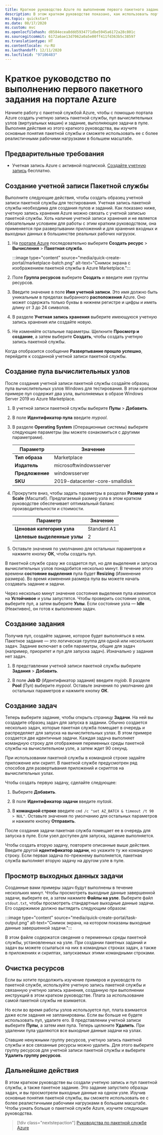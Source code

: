 ```yaml
---
title: Краткое руководство Azure по выполнению первого пакетного задания на портале Azure
description: В этом кратком руководстве показано, как использовать портал Azure для создания учетной записи пакетной службы, пула вычислительных узлов и задания, выполняющего основные задачи в пуле.
ms.topic: quickstart
ms.date: 08/17/2020
ms.custom: mvc
ms.openlocfilehash: d8584ecea8ddd5934771dbe5945a6172a28c801c
ms.sourcegitcommit: 6172a6ae13d7062a0a5e00ff411fd363b5c38597
ms.translationtype: HT
ms.contentlocale: ru-RU
ms.lasthandoff: 12/11/2020
ms.locfileid: "97106483"
---
```

# <a name="quickstart-run-your-first-batch-job-in-the-azure-portal"></a>Краткое руководство по выполнению первого пакетного задания на портале Azure

Начните работу с пакетной службой Azure, чтобы с помощью портала Azure создать учетную запись пакетной службы, пул вычислительных узлов (виртуальных машин) и задание, выполняющее задачи в пуле. Выполняя действия из этого краткого руководства, вы изучите основные понятия пакетной службы и сможете использовать ее с более реалистичными рабочими нагрузками в большем масштабе.

## <a name="prerequisites"></a>Предварительные требования

- Учетная запись Azure с активной подпиской. [Создайте учетную запись](https://azure.microsoft.com/free/?WT.mc_id=A261C142F) бесплатно.

## <a name="create-a-batch-account"></a>Создание учетной записи Пакетной службы

Выполните следующие действия, чтобы создать образец учетной записи пакетной службы для тестирования. Учетная запись пакетной службы необходима для создания пулов и заданий. Как показано ниже, учетную запись хранения Azure можно связать с учетной записью пакетной службы. Хоть наличие учетной записи хранения и не является обязательным условием для работы с этим кратким руководством, она применяется при развертывании приложений и для хранения входных и выходных данных в большинстве реальных рабочих нагрузок.

1. На [портале Azure](https://portal.azure.com) последовательно выберите **Создать ресурс** > **Вычисления** > **Пакетная служба**. 

   :::image type="content" source="media/quick-create-portal/marketplace-batch.png" alt-text="Снимок экрана с изображением пакетной службы в Azure Marketplace.":::

1. Поле **Группа ресурсов** выберите **Создать** и введите имя группы ресурсов.

1. Введите значение в поле **Имя учетной записи**. Это имя должно быть уникальным в пределах выбранного **расположения** Azure. Оно может содержать только буквы в нижнем регистре и цифры и иметь длину от 3 до 24 символов.

1. В разделе **Учетная запись хранения** выберите имеющуюся учетную запись хранения или создайте новую.

1. Не изменяйте остальные параметры. Щелкните **Просмотр и создание**, а затем выберите **Создать**, чтобы создать учетную запись пакетной службы.

Когда отобразится сообщение **Развертывание прошло успешно**, перейдите к созданной учетной записи пакетной службы.

## <a name="create-a-pool-of-compute-nodes"></a>Создание пула вычислительных узлов

После создания учетной записи пакетной службы создайте образец пула вычислительных узлов Windows для тестирования. В этом кратком примере пул содержит два узла, выполняемых в образе Windows Server 2019 из Azure Marketplace.

1. В учетной записи пакетной службы выберите **Пулы** > **Добавить**.

1. В поле **Идентификатор пула** введите *mypool*.

1. В разделе **Operating System** (Операционные системы) выберите следующие параметры (вы можете ознакомиться с другими параметрами).
  
   |Параметр  |Значение  |
   |---------|---------|
   |**Тип образа**|Marketplace|
   |**Издатель**     |microsoftwindowsserver|
   |**Предложение**     |windowsserver|
   |**SKU**     |2019-datacenter-core-smalldisk|

1. Прокрутите вниз, чтобы задать параметры в разделах **Размер узла** и **Scale** (Масштаб). Предлагаемый размер узла в этом кратком руководстве обеспечивает оптимальный баланс производительности и стоимости.
  
   |Параметр  |Значение  |
   |---------|---------|
   |**Ценовая категория узла**     |Standard A1|
   |**Целевые выделенные узлы**     |2|

1. Оставьте значения по умолчанию для остальных параметров и нажмите кнопку **ОК**, чтобы создать пул.

В пакетной службе сразу же создается пул, но для выделения и запуска вычислительных узлов понадобится несколько минут. В течение этого времени **состояние выделения** пула будет **Resizing** (Изменение размера). Во время изменения размера пула вы можете начать создавать задание и задачи.

Через несколько минут значение состояния выделения пула изменится на **Устойчивое** и узлы запустятся. Чтобы проверить состояние узлов, выберите пул, а затем выберите **Узлы**. Если состояние узла — **Idle** (Неактивен), он готов к выполнению задач.

## <a name="create-a-job"></a>Создание задания

Получив пул, создайте задание, которое будет выполняться в нем. Пакетное задание — это логическая группа для одной или нескольких задач. Задание включает в себя параметры, общие для задач (например, приоритет и пул для запуска задач). Изначально у задания нет задач.

1. В представлении учетной записи пакетной службы выберите **Задания** > **Добавить**.

1. В поле **Job ID** (Идентификатор задания) введите *myjob*. В разделе **Pool** (Пул) выберите *mypool*. Оставьте значения по умолчанию для остальных параметров и нажмите кнопку **ОК**.

## <a name="create-tasks"></a>Создание задач

Теперь выберите задание, чтобы открыть страницу **Задачи**. На ней вы создадите образец задач для запуска в задании. Обычно создается несколько задач, которые пакетная служба помещает в очередь и распределяет для запуска на вычислительных узлах. В этом примере создается две идентичные задачи. Каждая задача выполняет командную строку для отображения переменных среды пакетной службы на вычислительном узле, а затем ждет 90 секунд.

При использовании пакетной службы в командной строке задайте приложение или скрипт. В пакетной службе предусмотрен ряд способов для развертывания приложений и скриптов на вычислительных узлах.

Чтобы создать первую задачу, сделайте следующее:

1. Выберите **Добавить**.

1. В поле **Идентификатор задачи** введите *mytask*.

1. В **командной строке** введите `cmd /c "set AZ_BATCH & timeout /t 90 > NUL"`. Оставьте значения по умолчанию для остальных параметров и нажмите кнопку **Отправить**.

После создания задачи пакетная служба помещает ее в очередь для запуска в пуле. Если узел доступен для запуска, задание выполняется.

Чтобы создать вторую задачу, повторите описанные выше действия. Введите другой **идентификатор задачи**, но укажите ту же командную строку. Если первая задача по-прежнему выполняется, пакетная служба выполняет вторую задачу на другом узле в пуле.

## <a name="view-task-output"></a>Просмотр выходных данных задачи

Созданные вами примеры задач будут выполнены в течение нескольких минут. Чтобы просмотреть выходные данные завершенной задачи, выберите ее, а затем нажмите **Файлы на узле**. Выберите файл `stdout.txt`, чтобы просмотреть стандартные выходные данные задачи. Его содержимое должно выглядеть следующим образом:

:::image type="content" source="media/quick-create-portal/task-output.png" alt-text="Снимок экрана, на котором показаны выходные данные завершенной задачи.":::

В этом файле содержатся сведения о переменных среды пакетной службы, установленных на узле. При создании пакетных заданий и задач вы можете ссылаться на них в командных строках задач, а также в приложениях и скриптах, запускаемых этими командными строками.

## <a name="clean-up-resources"></a>Очистка ресурсов

Если вы хотите продолжить изучение примеров и руководств по пакетной службе, используйте учетную запись пакетной службы и связанную учетную запись хранения, созданную при выполнении инструкций в этом кратком руководстве. Плата за использование самой пакетной службы не взимается.

Но если во время работы узлов используется пул, плата взимается даже если задания не запланированы. Если вы больше не будете использовать пул, удалите его. В представлении учетной записи выберите **Пулы**, а затем имя пула. Теперь щелкните **Удалить**.  При удалении пула удаляются все выходные данные задачи на узлах.

Ставшие ненужными группу ресурсов, учетную запись пакетной службы и все связанные ресурсы можно удалить. Для этого выберите группу ресурсов для учетной записи пакетной службы и выберите **Удалить группу ресурсов**.

## <a name="next-steps"></a>Дальнейшие действия

В этом кратком руководстве вы создали учетную запись и пул пакетной службы, а также пакетное задание. Это задание запустило образцы задач, и вы просмотрели выходные данные на одном узле. Изучив основные понятия пакетной службы, вы сможете использовать ее с более реалистичными рабочими нагрузками в большем масштабе. Чтобы узнать больше о пакетной службе Azure, изучите следующие руководства.

> [!div class="nextstepaction"]
> [Руководства по пакетной службе Azure](./tutorial-parallel-dotnet.md)

